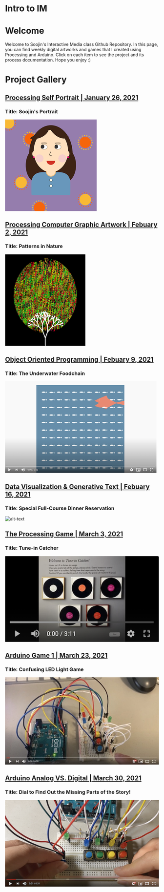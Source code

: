 # Intro to IM

# Welcome

Welcome to Soojin's Interactive Media class Github Repository. In this page, you can find weekly digital artworks and games that I created using Processing and Arduino. Click on each item to see the project and its process documentation. Hope you enjoy :) 

# Project Gallery

## [Processing Self Portrait | January 26, 2021](https://github.com/Soojin-Lee0819/IntrotoIM/tree/main/January26) 
### Title: Soojin's Portrait

![alt-text](images/soojinportrait.gif)

                                            
## [Processing Computer Graphic Artwork | Febuary 2, 2021 ](https://github.com/Soojin-Lee0819/IntrotoIM/tree/main/Feb2) 
### Title: Patterns in Nature

![](images/SoojinComputerArt.png)



## [Object Oriented Programming | Febuary 9, 2021 ](https://github.com/Soojin-Lee0819/IntrotoIM/tree/main/Feb9) 
### Title: The Underwater Foodchain

[![Watch the video](images/salmoneatsfish.png)](https://youtu.be/HjzMetCymzY)



## [Data Visualization & Generative Text | Febuary 16, 2021 ](https://github.com/Soojin-Lee0819/IntrotoIM/tree/main/Feb16) 
### Title: Special Full-Course Dinner Reservation 

![alt-text](images/demo.gif)


## [The Processing Game | March 3, 2021 ](https://github.com/Soojin-Lee0819/IntrotoIM/tree/main/midtermProject) 
### Title: Tune-in Catcher

[![Watch the video](images/YouTubevideo.png)](https://youtu.be/qE8WP0k1MyA)


## [Arduino Game 1 | March 23, 2021 ](https://github.com/Soojin-Lee0819/IntrotoIM/tree/main/March23) 
### Title: Confusing LED Light Game


[![Watch the video](images/lastgamefinalimage.jpg)](https://youtu.be/LDsbpfi08Vc)


## [Arduino Analog VS. Digital | March 30, 2021 ](https://github.com/Soojin-Lee0819/IntrotoIM/tree/main/Mar30) 
### Title: Dial to Find Out the Missing Parts of the Story!


[![Watch the video](images/youtubeimage.png)](https://youtu.be/YMRoeIXkoDQ)

